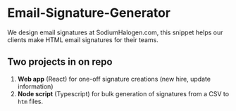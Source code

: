 # Email-Signature-Generator
We design email signatures at SodiumHalogen.com, this snippet helps our clients make HTML email signatures for their teams.

## Two projects in on repo

1. **Web app** (React) for one-off signature creations (new hire, update information)
2. **Node script** (Typescript) for bulk generation of signatures from a CSV to `htm` files.
